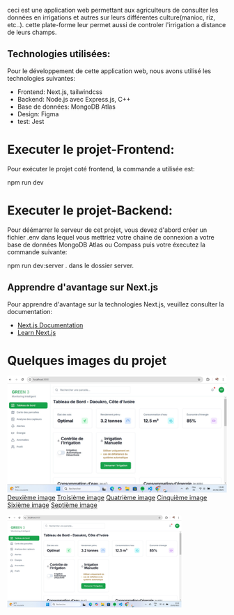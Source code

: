ceci est une application web permettant aux agriculteurs de consulter les données en irrigations et autres sur leurs différentes culture(manioc, riz, etc..). cette plate-forme leur permet aussi de controler l'irrigation a distance de leurs champs. 


## Technologies utilisées:

Pour le développement de cette application web, nous avons utilisé les technologies suivantes:
- Frontend: Next.js, tailwindcss
- Backend: Node.js avec Express.js, C++
- Base de données: MongoDB Atlas
- Design: Figma
- test: Jest


# Executer le projet-Frontend:

Pour exécuter le projet coté frontend, la commande a utilisée est:

npm run dev

# Executer le projet-Backend:

Pour déémarrer le serveur de cet projet, vous devez d'abord créer un fichier .env dans lequel vous mettriez votre chaine de connexion a votre base de données MongoDB Atlas ou Compass
puis votre éxecutez la commande suivante: 

npm run dev:server . dans le dossier server.






## Apprendre d'avantage sur Next.js

Pour apprendre d'avantage sur la technologies Next.js, veuillez consulter la documentation:

- [Next.js Documentation](https://nextjs.org/docs) 
- [Learn Next.js](https://nextjs.org/learn) 


# Quelques images du projet

![Première image](assets/image1.jpg)
[Deuxième image](assets/image2.jpg)
[Troisième image](assets/image3.jpg)
[Quatrième image](assets/image4.jpg)
[Cinquième image](assets/image5.jpg)
[Sixième image](assets/image6.jpg)
[Septième image](assets/image7.jpg)


<img src="assets/image1.jpg" alt="Aperçu de l'application" width="400"/>

